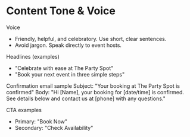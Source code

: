 # Content Tone & Voice

Voice
- Friendly, helpful, and celebratory. Use short, clear sentences.
- Avoid jargon. Speak directly to event hosts.

Headlines (examples)
- "Celebrate with ease at The Party Spot"
- "Book your next event in three simple steps"

Confirmation email sample
Subject: "Your booking at The Party Spot is confirmed"
Body: "Hi [Name], your booking for [date/time] is confirmed. See details below and contact us at [phone] with any questions."

CTA examples
- Primary: "Book Now"
- Secondary: "Check Availability"